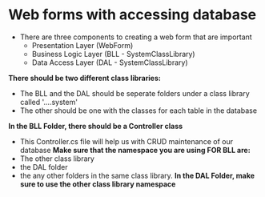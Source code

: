# Web forms with accessing database

* There are three components to creating a web form that are important
  * Presentation Layer (WebForm)
  * Business Logic Layer (BLL - SystemClassLibrary)
  * Data Access Layer (DAL - SystemClassLibrary)
  
  
**There should be two different class libraries:**
  * The BLL and the DAL should be seperate folders under a class library called '....system'
  * The other should be one with the classes for each table in the database
  
**In the BLL Folder, there should be a Controller class**
  * This Controller.cs file will help us with CRUD maintenance of our database
**Make sure that the namespace you are using FOR BLL are:**
* The other class library
* the DAL folder
* the any other folders in the same class library.
**In the DAL Folder, make sure to use the other class library namespace**

